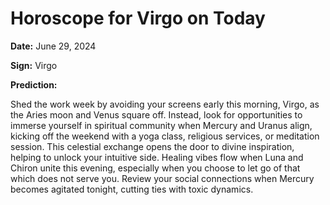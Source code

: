 # Horoscope for Virgo on Today

**Date:** June 29, 2024

**Sign:** Virgo

**Prediction:**

Shed the work week by avoiding your screens early this morning, Virgo, as the Aries moon and Venus square off. Instead, look for opportunities to immerse yourself in spiritual community when Mercury and Uranus align, kicking off the weekend with a yoga class, religious services, or meditation session. This celestial exchange opens the door to divine inspiration, helping to unlock your intuitive side. Healing vibes flow when Luna and Chiron unite this evening, especially when you choose to let go of that which does not serve you. Review your social connections when Mercury becomes agitated tonight, cutting ties with toxic dynamics.
